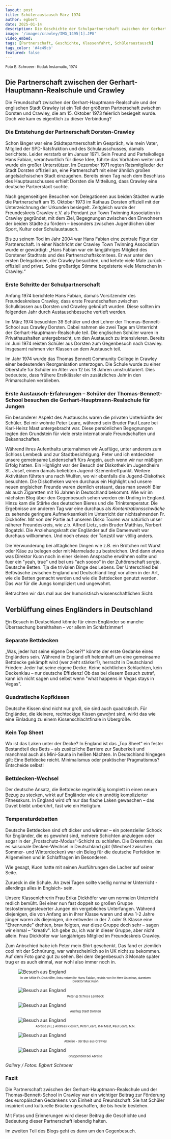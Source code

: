```yaml
---
layout: post
title: Schüleraustausch März 1974
author: egbert
date: 2025-01-14
description: Die Geschichte der Schulpartnerschaft zwischen der Gerhart-Hauptmann-Realschule in Dorsten und der Thomas-Bennett-School in Crawley, England.
image: '/images/crawley/IMG_1495[1].JPG'
video_embed: 
tags: [Partnerschaft, Geschichte, Klassenfahrt, Schüleraustausch]
tags_color: '#4c49cb'
featured: false
---
```


<small> Foto E. Schroeer- Kodak Instamatic, 1974 </small>


## Die Partnerschaft zwischen der Gerhart-Hauptmann-Realschule und Crawley

Die Freundschaft zwischen der Gerhart-Hauptmann-Realschule und der englischen Stadt Crawley ist ein Teil der größeren Partnerschaft zwischen Dorsten und Crawley, die am 15. Oktober 1973 feierlich besiegelt wurde. Doch wie kam es eigentlich zu dieser Verbindung?

### Die Entstehung der Partnerschaft Dorsten-Crawley

Schon länger war eine Städtepartnerschaft im Gespräch, wie mein Vater, Mitglied der SPD-Ratsfraktion und des Schulausschusses, damals berichtete. Leider verstarb er im Januar 1971. Sein Freund und Parteikollege Hans Fabian, verantwortlich für diese Idee, führte das Vorhaben weiter und wurde ein großer Unterstützer. Im Dezember 1971 regten Ratsmitglieder der Stadt Dorsten offiziell an, eine Partnerschaft mit einer ähnlich großen angelsächsischen Stadt einzugehen. Bereits einen Tag nach dem Beschluss des Hauptausschusses erhielt Dorsten die Mitteilung, dass Crawley eine deutsche Partnerstadt suchte.

Nach gegenseitigen Besuchen von Delegationen aus beiden Städten wurde die Partnerschaft am 15. Oktober 1973 im Rathaus Dorsten offiziell mit der Unterzeichnung der Urkunden besiegelt. Zeitgleich wurde der Freundeskreis Crawley e.V. als Pendant zur Town Twinning Association in Crawley gegründet, mit dem Ziel, Begegnungen zwischen den Einwohnern der beiden Städte zu fördern – besonders zwischen Jugendlichen über Sport, Kultur oder Schulaustausch.

Bis zu seinem Tod im Jahr 2004 war Hans Fabian eine zentrale Figur der Partnerschaft. In einer Nachricht der Crawley Town Twinning Association wurde er gewürdigt: „Hans Fabian war ein langjähriges Mitglied des Dorstener Stadtrats und des Partnerschaftskomitees. Er war unter den ersten Delegationen, die Crawley besuchten, und kehrte viele Male zurück – offiziell und privat. Seine großartige Stimme begeisterte viele Menschen in Crawley.“

### Erste Schritte der Schulpartnerschaft

Anfang 1974 berichtete Hans Fabian, damals Vorsitzender des Freundeskreises Crawley, dass erste Freundschaften zwischen Schulklassen aus Dorsten und Crawley geknüpft wurden. Diese sollten im folgenden Jahr durch Austauschbesuche vertieft werden.

Im März 1974 besuchten 39 Schüler und drei Lehrer der Thomas-Bennett-School aus Crawley Dorsten. Dabei nahmen sie zwei Tage am Unterricht der Gerhart-Hauptmann-Realschule teil. Die englischen Schüler waren in Privathaushalten untergebracht, um den Austausch zu intensivieren. Bereits im Juni 1974 reisten Schüler aus Dorsten zum Gegenbesuch nach Crawley. Insgesamt nahmen vier Klassen an dem Austausch teil.

Im Jahr 1974 wurde das Thomas Bennett Community College in Crawley einer bedeutenden Reorganisation unterzogen. Die Schule wurde zu einer Oberstufe für Schüler im Alter von 12 bis 18 Jahren umstrukturiert. Dies bedeutete, dass frühere Erstklässler ein zusätzliches Jahr in den Primarschulen verblieben.

### Erste Austausch-Erfahrungen – Schüler der Thomas-Bennett-School besuchen die Gerhart-Hauptmann-Realschule für Jungen

Ein besonderer Aspekt des Austauschs waren die privaten Unterkünfte der Schüler. Bei mir wohnte Peter Leare, während sein Bruder Paul Leare bei Karl-Heinz Mast untergebracht war. Diese persönlichen Begegnungen legten den Grundstein für viele erste internationale Freundschaften und Bekannschaften.

Während ihres Aufenthalts unternahmen wir Ausflüge, unter anderem zum Schloss Lembeck und zur Stadtbesichtigung. Peter und ich entdeckten unsere gemeinsame Leidenschaft fürs Angeln, auch wenn wir nur mäßigen Erfolg hatten. Ein Highlight war der Besuch der Diskothek im Jugendheim St. Josef, einem damals beliebten Jugend-Szenentreffpunkt. Weitere Aktivitäten führten uns nach Wulfen, wo wir ebenfalls die Jugend-Diskothek besuchten.
Die Diskotheken waren durchaus ein Highlight und unsere neuen englsichen Freunde waren ziemlich erstaunt, dass man sowohl Bier als auch Zigaretten mit 16 Jahren in Deutschland bekommt.
Wie wir im nächsten Blog über den Gegenbesuch sehen werden ein Unding in England. Hinzu kam die Stärke des deutschen Bieres und die Trinktemperatur.
Die Ergebnisse am anderen Tag war eine durchaus als *Kontentrationsschwäche* zu sehende geringere Aufmerksamkeit im Unterricht der nichtsahnenden Fr. Dickhöfer.
Mit von der Partie auf unseren Disko Touren war natürlich unser näherer Freundeskreis, wie z.b. Alfred Lietz, sein Bruder Matthias, Norbert Bogatzki.
Die Anziehungskraft der Engländer auf die Damenwelt war durchaus willkommen.
Und noch etwas: der Tanzstil war völlig anders.

Die Verwunderung bei alltäglichen Dingen wie z.B. ein Brötchen mit Wurst oder Käse zu belegen oder mit Marmelade zu bestreichen. 
Und dann etwas was Direktor Kuon noch in einer kleinen Ansprache erwähnen sollte und fuer ein "yeah, true" und bei uns "ach soooo" in der Zuhörerschaft sorgte.
Deutsche Betten. Tja die trivialen Dinge des Lebens.
Der Unterschied bei Bettwäsche zwischen England und Deutschland liegt vor allem in der Art, wie die Betten gemacht werden und wie die Bettdecken genutzt werden.
Das war für die Jungs kompliziert und ungewohnt.

Betrachten wir das mal aus der humoristisch wissenschaftlichen Sicht:

## Verblüffung eines Engländers in Deutschland

Ein Besuch in Deutschland könnte für einen Engländer so manche Überraschung bereithalten – vor allem im Schlafzimmer!

### Separate Bettdecken  
„Was, jeder hat seine eigene Decke?!“ könnte der erste Gedanke eines Engländers sein. Während in England oft heldenhaft um eine gemeinsame Bettdecke gekämpft wird (wer zieht stärker?), herrscht in Deutschland Frieden: Jeder hat seine eigene Decke. Keine nächtlichen Schlachten, kein Deckenklau – nur deutsche Effizienz!
Ob das bei diesem Besuch zutraf, kann ich nicht sagen und selbst wenn "what happens in Vegas stays in Vegas".

### Quadratische Kopfkissen  
Deutsche Kissen sind nicht nur groß, sie sind auch quadratisch. Für Engländer, die kleinere, rechteckige Kissen gewohnt sind, wirkt das wie eine Einladung zu einem Kissenschlachtfinale in Übergröße.

### Kein Top Sheet  
Wo ist das Laken unter der Decke? In England ist das „Top Sheet“ ein fester Bestandteil des Betts – als zusätzliche Barriere zur Sauberkeit und manchmal auch als Mini-Sauna in heißen Nächten. In Deutschland hingegen gilt: Eine Bettdecke reicht. Minimalismus oder praktischer Pragmatismus? Entscheide selbst!

### Bettdecken-Wechsel  
Der deutsche Ansatz, die Bettdecke regelmäßig komplett in einen neuen Bezug zu stecken, wirkt auf Engländer wie ein unnötig komplizierter Fitnesskurs. In England wird oft nur das flache Laken gewaschen – das Duvet bleibt unberührt, fast wie ein Heiligtum.

### Temperaturdebatten
Deutsche Bettdecken sind oft dicker und wärmer – ein potenzieller Schock für Engländer, die es gewohnt sind, mehrere Schichten anzulegen oder sogar in der „Frostschutz-Modus“-Schicht zu schlafen.
Die Erkenntnis, das es saisonale Decken-Wechsel in Deutschland gibt (Wechsel zwischen Sommer- und Winterdecken) war ein Beleg für die deutsche Perfektion im Allgemeinen und in Schlaffragen im Besonderen.

Wie gesagt, Kuon hatte mit seinen Ausführungen die Lacher auf seiner Seite.

Zurueck in die Schule. An zwei Tagen sollte voellig normaler Unterricht - allerdings alles in Englsich- sein.

Unsere Klassenlehrerin Frau Erika Dickhöfer war um normalen Unterricht redlich bemüht. Bei einer nun fast doppelt so großen Gruppe testosterongesteuerter Jungen ein vergebliches Unterfangen. Während diejenigen, die von Anfang an in ihrer Klasse waren und etwa 1-2 Jahre jünger waren als diejenigen, die entweder in der 7. oder 9. Klasse eine "Ehrenrunde" drehten, brav folgten, war diese Gruppe doch sehr – sagen wir einmal – "kreativ". Ich gebe zu, ich war in dieser Gruppe, aber nicht allein.
Frau Dickhöfer war langjähriges Mitglied im Freundeskreis Crawley.

Zum Anbschied habe ich Peter mein Shirt geschenkt. Das fand er ziemlich cool mit der Schnürung, war wahrscheinlich so in UK nicht zu bekommen. Auf dem Foto ganz gut zu sehen.
Bei dem Gegenbesuch 3 Monate später trug er es auch einmal, war wohl also immer noch in.

<div class="gallery-box">
  <div class="gallery gallery--post">
    <figure>
      <img src="/images/Crawley/IMG_1531[1] edited.JPG" loading="lazy" alt="Besuch aus England">
      <figcaption style="text-align: center; font-size: 0.8em; margin-top: 5px;"><small>in der Mitte Fr. Dickhöfer, links neben ihr Hans Fabian, rechts von ihr Herr Osterhus, daneben Direktor Max Kuon</small></figcaption>
    </figure>
    <figure>
      <img src="/images/Crawley/IMG_1524[1] edited.jpg" loading="lazy" alt="Besuch aus England">
      <figcaption style="text-align: center; font-size: 0.8em; margin-top: 5px;"><small>Peter @ Schloss Lembeck</small></figcaption>
    </figure>
    <figure>
      <img src="/images/Crawley/IMG_1526[1] edited.JPG" loading="lazy" alt="Besuch aus England">
      <figcaption style="text-align: center; font-size: 0.8em; margin-top: 5px;"><small>Ausflug Stadt Dorsten</small></figcaption>
    </figure>
    <figure>
      <img src="/images/Crawley/IMG_1494[1] edited.jpg" loading="lazy" alt="Besuch aus England">
      <figcaption style="text-align: center; font-size: 0.8em; margin-top: 5px;"><small>Abreise (v.L.) Andreas Kieslich, Peter Leare, K-H Mast, Paul Leare, N.N.</small></figcaption>
    </figure>
    <figure>
      <img src="/images/Crawley/IMG_1495[1].JPG" loading="lazy" alt="Besuch aus England">
      <figcaption style="text-align: center; font-size: 0.8em; margin-top: 5px;"><small>Abreise - der Bus aus Crawley</small></figcaption>
    </figure>
    <figure>
      <img src="/images/Crawley/IMG_1530[1] edited.jpg" loading="lazy" alt="Besuch aus England">
      <figcaption style="text-align: center; font-size: 0.8em; margin-top: 5px;"><small>Gruppenbild bei Abreise</small></figcaption>
    </figure>
  </div>
  <em>Gallery / <a target="_blank">Fotos: Egbert Schroeer</a></em>
</div>



### Fazit

Die Partnerschaft zwischen der Gerhart-Hauptmann-Realschule und der Thomas-Bennett-School in Crawley war ein wichtiger Beitrag zur Förderung des europäischen Gedankens von Einheit und Freundschaft. Sie hat Schüler inspiriert und kulturelle Brücken geschaffen, die bis heute bestehen.

Mit Fotos und Erinnerungen wird dieser Beitrag die Geschichte und Bedeutung dieser Partnerschaft lebendig halten.

Im zweiten Teil des Blogs geht es dann um den Gegenbesuch.
